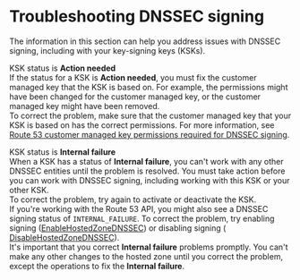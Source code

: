 # Troubleshooting DNSSEC signing<a name="dns-configuring-dnssec-troubleshoot"></a>

The information in this section can help you address issues with DNSSEC signing, including with your key\-signing keys \(KSKs\)\.

KSK status is **Action needed**  
If the status for a KSK is **Action needed**, you must fix the customer managed key that the KSK is based on\. For example, the permissions might have been changed for the customer managed key, or the customer managed key might have been removed\.  
To correct the problem, make sure that the customer managed key that your KSK is based on has the correct permissions\. For more information, see [Route 53 customer managed key permissions required for DNSSEC signing](access-control-managing-permissions.md#KMS-key-policy-for-DNSSEC)\.

KSK status is **Internal failure**  
When a KSK has a status of **Internal failure**, you can't work with any other DNSSEC entities until the problem is resolved\. You must take action before you can work with DNSSEC signing, including working with this KSK or your other KSK\.  
To correct the problem, try again to activate or deactivate the KSK\.  
If you're working with the Route 53 API, you might also see a DNSSEC signing status of `INTERNAL_FAILURE`\. To correct the problem, try enabling signing \([EnableHostedZoneDNSSEC](https://docs.aws.amazon.com/Route53/latest/APIReference/API_EnableHostedZoneDNSSEC.html)\) or disabling signing \([ DisableHostedZoneDNSSEC](https://docs.aws.amazon.com/Route53/latest/APIReference/API_DisableHostedZoneDNSSEC.html)\)\.  
It's important that you correct **Internal failure** problems promptly\. You can't make any other changes to the hosted zone until you correct the problem, except the operations to fix the **Internal failure**\.
